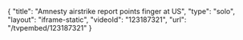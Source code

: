 {
    "title": "Amnesty airstrike report points finger at US",
    "type": "solo",
    "layout": "iframe-static",
    "videoId": "123187321",
    "url": "\/tvpembed\/123187321"
}